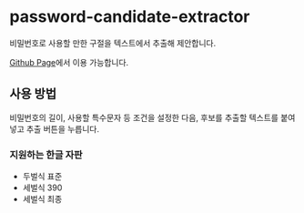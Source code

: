 # password-candidate-extractor
비밀번호로 사용할 만한 구절을 텍스트에서 추출해 제안합니다.

[Github Page](https://dragonteros.github.io/password-candidate-extractor)에서 이용 가능합니다.

## 사용 방법
비밀번호의 길이, 사용할 특수문자 등 조건을 설정한 다음, 후보를 추출할 텍스트를 붙여넣고 추출 버튼을 누릅니다.


### 지원하는 한글 자판
* 두벌식 표준
* 세벌식 390
* 세벌식 최종
